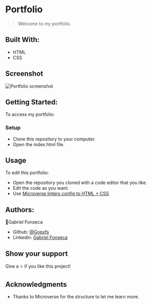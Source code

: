 # Portfolio
> Welcome to my portfolio.

## Built With:
- HTML
- CSS

## Screenshot
![Portfolio screenshot](/images/screenshot.xcf "Portfolio Screenshot")

## Getting Started:
To access my portfolio:
### Setup
- Clone this repository to your computer.
- Open the index.html file.
## Usage
To edit this portfolio:
- Open the repository you cloned with a code editor that you like.
- Edit the code as you want.
- Use [Microverse linters config to HTML + CSS](https://github.com/microverseinc/linters-config/tree/master/html-css) 

## Authors:
:bust_in_silhouette:Gabriel Fonseca
- Github: [@Gopxfs](https://github.com/Gopxfs)
- Linkedin: [Gabriel Fonseca](https://www.linkedin.com/in/gabriel-fonseca-sales-8bb64b236/)

## Show your support
Give a :star: if you like this project!

## Acknowledgments
- Thanks to Microverse for the structure to let me learn more.